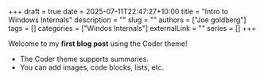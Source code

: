 +++ 
draft = true
date = 2025-07-11T22:47:27+10:00
title = "Intro to Windows Internals"
description = ""
slug = ""
authors = ["Joe goldberg"]
tags = []
categories = ["Windos Internals"]
externalLink = ""
series = []
+++


Welcome to my **first blog post** using the Coder theme!

- The Coder theme supports summaries.
- You can add images, code blocks, lists, etc.
